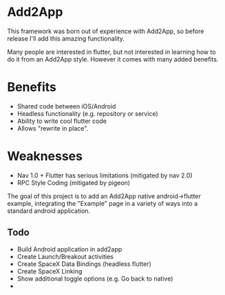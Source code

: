 # Add2App

This framework was born out of experience with Add2App, so before release I'll add this amazing functionality.

Many people are interested in flutter, but not interested in learning how to do it from an Add2App style. However it comes with many added benefits.

# Benefits
- Shared code between iOS/Android
- Headless functionality (e.g. repository or service)
- Ability to write cool flutter code
- Allows "rewrite in place".

# Weaknesses
- Nav 1.0 + Flutter has serious limitations (mitigated by nav 2.0)
- RPC Style Coding (mitigated by pigeon)


The goal of this project is to add an Add2App native android->flutter example, integrating the "Example" page in a variety of ways into a standard android application.



## Todo

- Build Android application in add2app
- Create Launch/Breakout activities
- Create SpaceX Data Bindings (headless flutter)
- Create SpaceX Linking
- Show additional toggle options (e.g. Go back to native)
- 
